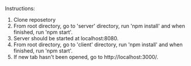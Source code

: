 Instructions:

1. Clone reposetory
2. From root directory, go to 'server' directory, run 'npm install' and when finished, run 'npm start'.
3. Server should be started at localhost:8080.
4. From root directory, go to 'client' directory, run 'npm install' and when finished, run 'npm start'.
5. If new tab hasn't been opened, go to http://localhost:3000/.
